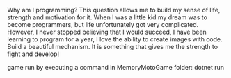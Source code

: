 Why am I programming?
This question allows me to build my sense of life, strength and motivation for it.
When I was a little kid my dream was to become programmers, but life unfortunately got very complicated. However, I never stopped believing that I would succeed, I have been learning to program for a year, I love the ability to create images with code. Build a beautiful mechanism. It is something that gives me the strength to fight and develop!

game run by executing a command in MemoryMotoGame folder: 
dotnet run
